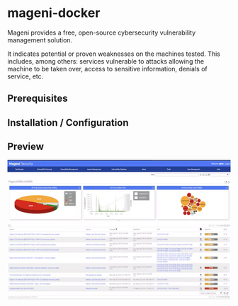 # mageni-docker
Mageni provides a free, open-source cybersecurity vulnerability management solution.

It indicates potential or proven weaknesses on the machines tested. This includes, among others: services vulnerable to attacks allowing the machine to be taken over, access to sensitive information, denials of service, etc.

## Prerequisites

## Installation / Configuration

## Preview
![alt text](https://raw.githubusercontent.com/CobblePot59/mageni-docker/main/preview.png)
